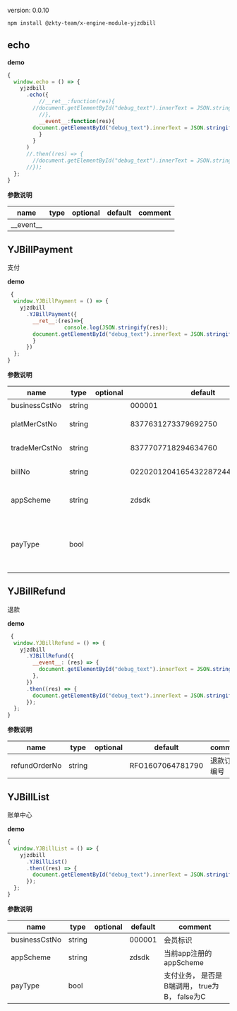 
version: 0.0.10
``` bash
npm install @zkty-team/x-engine-module-yjzdbill
```



## echo



**demo**
``` js
{
  window.echo = () => {
    yjzdbill
      .echo({
          //__ret__:function(res){
        //document.getElementById("debug_text").innerText = JSON.stringify("__ret__"+res);
          //},
          __event__:function(res){
        document.getElementById("debug_text").innerText = JSON.stringify(res);
          }
        }
      )
      //.then((res) => {
        //document.getElementById("debug_text").innerText = JSON.stringify(res);
      //});
  };
}
``` 

	
**参数说明**

| name                        | type      | optional | default   | comment  |
| --------------------------- | --------- | -------- | --------- |--------- |
| \_\_event\_\_ |  |  |  |  |


## YJBillPayment

支付

**demo**
``` js
 {
  window.YJBillPayment = () => {
    yjzdbill
      .YJBillPayment({
        __ret__:(res)=>{
                  console.log(JSON.stringify(res));
        document.getElementById("debug_text").innerText = JSON.stringify(res);
        }
      })
  };
}
``` 

	
**参数说明**

| name                        | type      | optional | default   | comment  |
| --------------------------- | --------- | -------- | --------- |--------- |
| businessCstNo | string |  | 000001 | 会员标识 |
| platMerCstNo | string |  | 8377631273379692750 | 预下单平台商户号 |
| tradeMerCstNo | string |  | 8377707718294634760 | 预下单交易商户号 |
| billNo | string |  | 022020120416543228724452ba399222 | 业务系统订单号 |
| appScheme | string |  | zdsdk | 当前app注册的appScheme |
| payType | bool |  |  | 支付业务， 是否是 B端调用，  true为B， false为C |


## YJBillRefund

退款

**demo**
``` js
 {
  window.YJBillRefund = () => {
    yjzdbill
      .YJBillRefund({
        __event__: (res) => {
          document.getElementById("debug_text").innerText = JSON.stringify(res);
        },
      })
      .then((res) => {
        document.getElementById("debug_text").innerText = JSON.stringify(res);
      });
  };
}
``` 

	
**参数说明**

| name                        | type      | optional | default   | comment  |
| --------------------------- | --------- | -------- | --------- |--------- |
| refundOrderNo | string |  | RFO1607064781790 | 退款订单编号 |


## YJBillList

账单中心

**demo**
``` js
{
  window.YJBillList = () => {
    yjzdbill
      .YJBillList()
      .then((res) => {
        document.getElementById("debug_text").innerText = JSON.stringify(res);
      });
  };
}
``` 

	
**参数说明**

| name                        | type      | optional | default   | comment  |
| --------------------------- | --------- | -------- | --------- |--------- |
| businessCstNo | string |  | 000001 | 会员标识 |
| appScheme | string |  | zdsdk | 当前app注册的appScheme |
| payType | bool |  |  | 支付业务， 是否是 B端调用，  true为B， false为C |

    